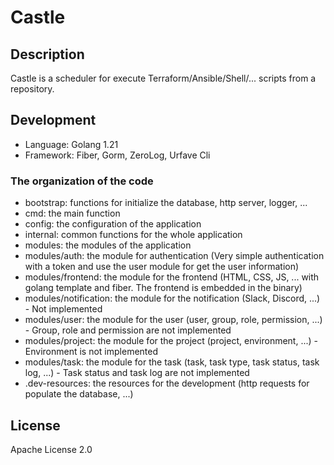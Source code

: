 # Castle

## Description
Castle is a scheduler for execute Terraform/Ansible/Shell/... scripts from a repository.

## Development
- Language: Golang 1.21
- Framework: Fiber, Gorm, ZeroLog, Urfave Cli

### The organization of the code
- bootstrap: functions for initialize the database, http server, logger, ...
- cmd: the main function
- config: the configuration of the application
- internal: common functions for the whole application
- modules: the modules of the application
- modules/auth: the module for authentication (Very simple authentication with a token and use the user module for get the user information)
- modules/frontend: the module for the frontend (HTML, CSS, JS, ... with golang template and fiber. The frontend is embedded in the binary)
- modules/notification: the module for the notification (Slack, Discord, ...) - Not implemented
- modules/user: the module for the user (user, group, role, permission, ...) - Group, role and permission are not implemented
- modules/project: the module for the project (project, environment, ...) - Environment is not implemented
- modules/task: the module for the task (task, task type, task status, task log, ...) - Task status and task log are not implemented
- .dev-resources: the resources for the development (http requests for populate the database, ...)

## License
Apache License 2.0